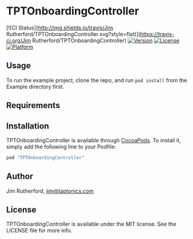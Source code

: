 # TPTOnboardingController

[![CI Status](http://img.shields.io/travis/Jim Rutherford/TPTOnboardingController.svg?style=flat)](https://travis-ci.org/Jim Rutherford/TPTOnboardingController)
[![Version](https://img.shields.io/cocoapods/v/TPTOnboardingController.svg?style=flat)](http://cocoapods.org/pods/TPTOnboardingController)
[![License](https://img.shields.io/cocoapods/l/TPTOnboardingController.svg?style=flat)](http://cocoapods.org/pods/TPTOnboardingController)
[![Platform](https://img.shields.io/cocoapods/p/TPTOnboardingController.svg?style=flat)](http://cocoapods.org/pods/TPTOnboardingController)

## Usage

To run the example project, clone the repo, and run `pod install` from the Example directory first.

## Requirements

## Installation

TPTOnboardingController is available through [CocoaPods](http://cocoapods.org). To install
it, simply add the following line to your Podfile:

```ruby
pod "TPTOnboardingController"
```

## Author

Jim Rutherford, jim@taptonics.com

## License

TPTOnboardingController is available under the MIT license. See the LICENSE file for more info.
